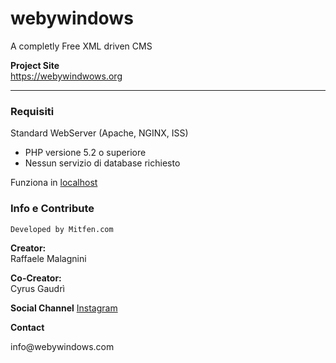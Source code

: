 # webywindows
A completly Free XML driven CMS

<b>Project Site</b><br>
https://webywindwows.org


***********
<h3>Requisiti</h3>
		<p>Standard WebServer (Apache, NGINX, ISS)</p>
		<ul>
			<li>PHP versione 5.2 o superiore</li>
			<li>Nessun servizio di database richiesto</li>
		</ul>
		<p>Funziona in <a target="_blank" rel="external"href="https://it.wikipedia.org/wiki/Localhost">localhost</a></p>


<h3>Info e Contribute</h3>

	Developed by Mitfen.com
<p><b>Creator:</b>
	<br>Raffaele Malagnini</p>
		
<p><b>Co-Creator:</b>
<br>Cyrus Gaudrì</p>





<b>Social Channel</b>
<a href="https://www.instagram.com/webywindows/">Instagram</a>

<b>Contact</b>
<p>info@webywindows.com</p>
 
